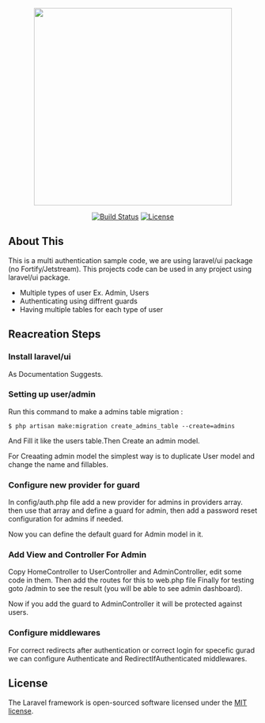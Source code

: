 <p align="center"><a href="https://laravel.com" target="_blank"><img src="https://raw.githubusercontent.com/laravel/art/master/logo-lockup/5%20SVG/2%20CMYK/1%20Full%20Color/laravel-logolockup-cmyk-red.svg" width="400"></a></p>

<p align="center">
<a href="https://travis-ci.org/laravel/framework"><img src="https://travis-ci.org/laravel/framework.svg" alt="Build Status"></a>
<a href="https://packagist.org/packages/laravel/framework"><img src="https://img.shields.io/packagist/l/laravel/framework" alt="License"></a>
</p>

## About This

This is a multi authentication sample code, we are using laravel/ui package (no Fortify/Jetstream).
This projects code can be used in any project using laravel/ui package.

-   Multiple types of user Ex. Admin, Users
-   Authenticating using diffrent guards
-   Having multiple tables for each type of user

## Reacreation Steps

### Install laravel/ui

As Documentation Suggests.

### Setting up user/admin

Run this command to make a admins table migration :

`$ php artisan make:migration create_admins_table --create=admins`

And Fill it like the users table.Then Create an admin model.

For Creaating admin model the simplest way is to duplicate User model and change the name and fillables.

### Configure new provider for guard

In config/auth.php file add a new provider for admins in providers array.
then use that array and define a guard for admin, then add a password reset configuration for admins if needed.

Now you can define the default guard for Admin model in it.

### Add View and Controller For Admin

Copy HomeController to UserController and AdminController, edit some code in them.
Then add the routes for this to web.php file
Finally for testing goto /admin to see the result (you will be able to see admin dashboard).

Now if you add the guard to AdminController it will be protected against users.

### Configure middlewares

For correct redirects after authentication or correct login for specefic gurad
we can configure Authenticate and RedirectIfAuthenticated middlewares.

## License

The Laravel framework is open-sourced software licensed under the [MIT license](https://opensource.org/licenses/MIT).
